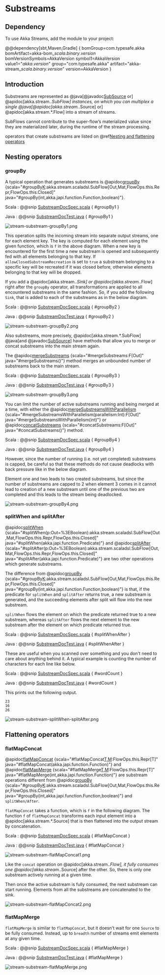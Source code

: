 # Substreams

## Dependency

To use Akka Streams, add the module to your project:

@@dependency[sbt,Maven,Gradle] {
  bomGroup=com.typesafe.akka bomArtifact=akka-bom_$scala.binary.version$ bomVersionSymbols=AkkaVersion
  symbol1=AkkaVersion
  value1="$akka.version$"
  group="com.typesafe.akka"
  artifact="akka-stream_$scala.binary.version$"
  version=AkkaVersion
}

## Introduction

Substreams are represented as @java[@javadoc[SubSource](akka.stream.javadsl.SubSource) or] @apidoc[akka.stream.*.SubFlow] instances, on which you can multiplex a single @java[@apidoc[akka.stream.*.Source] or] @apidoc[akka.stream.*.Flow]
into a stream of streams.

SubFlows cannot contribute to the super-flow’s materialized value since they are materialized later,
during the runtime of the stream processing.

operators that create substreams are listed on @ref[Nesting and flattening operators](operators/index.md#nesting-and-flattening-operators)

## Nesting operators

### groupBy

A typical operation that generates substreams is @apidoc[groupBy](akka.stream.*.Source) {scala="#groupBy[K](maxSubstreams:Int,f:Out=%3EK,allowClosedSubstreamRecreation:Boolean):akka.stream.scaladsl.SubFlow[Out,Mat,FlowOps.this.Repr,FlowOps.this.Closed]" java="#groupBy(int,akka.japi.function.Function,boolean)"}.

Scala
:   @@snip [SubstreamDocSpec.scala](/gemini-docs/src/test/scala/docs/stream/SubstreamDocSpec.scala) { #groupBy1 }

Java
:   @@snip [SubstreamDocTest.java](/gemini-docs/src/test/java/jdocs/stream/SubstreamDocTest.java) { #groupBy1 }

![stream-substream-groupBy1.png](../../images/stream-substream-groupBy1.png)

This operation splits the incoming stream into separate output
streams, one for each element key. The key is computed for each element
using the given function, which is `f` in the above diagram. When a new key is encountered for the first time
a new substream is opened and subsequently fed with all elements belonging to that key.
If `allowClosedSubstreamRecreation` is set to `true` a substream belonging to a specific key
will be recreated if it was closed before, otherwise elements belonging to that key will be dropped.

If you add a @apidoc[akka.stream.*.Sink] or @apidoc[akka.stream.*.Flow] right after the `groupBy` operator,
all transformations are applied to all encountered substreams in the same fashion.
So, if you add the following `Sink`, that is added to each of the substreams as in the below diagram.

Scala
:   @@snip [SubstreamDocSpec.scala](/gemini-docs/src/test/scala/docs/stream/SubstreamDocSpec.scala) { #groupBy2 }

Java
:   @@snip [SubstreamDocTest.java](/gemini-docs/src/test/java/jdocs/stream/SubstreamDocTest.java) { #groupBy2 }

![stream-substream-groupBy2.png](../../images/stream-substream-groupBy2.png)

Also substreams, more precisely, @apidoc[akka.stream.*.SubFlow] @java[and @javadoc[SubSource](akka.stream.javadsl.SubSource)] have methods that allow you to
merge or concat substreams into the main stream again.

The @apidoc[mergeSubstreams](akka.stream.*.SubFlow) {scala="#mergeSubstreams:F[Out]" java="#mergeSubstreams()"} method merges an unbounded number of substreams back to the main stream.

Scala
:   @@snip [SubstreamDocSpec.scala](/gemini-docs/src/test/scala/docs/stream/SubstreamDocSpec.scala) { #groupBy3 }

Java
:   @@snip [SubstreamDocTest.java](/gemini-docs/src/test/java/jdocs/stream/SubstreamDocTest.java) { #groupBy3 }

![stream-substream-groupBy3.png](../../images/stream-substream-groupBy3.png)

You can limit the number of active substreams running and being merged at a time,
with either the @apidoc[mergeSubstreamsWithParallelism](akka.stream.*.SubFlow) {scala="#mergeSubstreamsWithParallelism(parallelism:Int):F[Out]" java="#mergeSubstreamsWithParallelism(int)"} or @apidoc[concatSubstreams](akka.stream.*.SubFlow) {scala="#concatSubstreams:F[Out]" java="#concatSubstreams()"} method.

Scala
:   @@snip [SubstreamDocSpec.scala](/gemini-docs/src/test/scala/docs/stream/SubstreamDocSpec.scala) { #groupBy4 }

Java
:   @@snip [SubstreamDocTest.java](/gemini-docs/src/test/java/jdocs/stream/SubstreamDocTest.java) { #groupBy4 }

However, since the number of running (i.e. not yet completed) substreams is capped,
be careful so that these methods do not cause deadlocks with back pressure like in the below diagram.

Element one and two leads to two created substreams, but since the number of substreams are capped to 2 
when element 3 comes in it cannot lead to creation of a new substream until one of the previous two are completed 
and this leads to the stream being deadlocked.

![stream-substream-groupBy4.png](../../images/stream-substream-groupBy4.png)

### splitWhen and splitAfter

@apidoc[splitWhen](akka.stream.*.Source) {scala="#splitWhen(p:Out=%3EBoolean):akka.stream.scaladsl.SubFlow[Out,Mat,FlowOps.this.Repr,FlowOps.this.Closed]" java="#splitWhen(akka.japi.function.Predicate)"} and @apidoc[splitAfter](akka.stream.*.Source) {scala="#splitAfter(p:Out=%3EBoolean):akka.stream.scaladsl.SubFlow[Out,Mat,FlowOps.this.Repr,FlowOps.this.Closed]" java="#splitAfter(akka.japi.function.Predicate)"} are two other operations which generate substreams.

The difference from @apidoc[groupBy](akka.stream.*.Source) {scala="#groupBy[K](maxSubstreams:Int,f:Out=%3EK,allowClosedSubstreamRecreation:Boolean):akka.stream.scaladsl.SubFlow[Out,Mat,FlowOps.this.Repr,FlowOps.this.Closed]" java="#groupBy(int,akka.japi.function.Function,boolean)"} is that, if the predicate for `splitWhen` and `splitAfter` returns true,
a new substream is generated, and the succeeding elements after split will flow into the new substream.

`splitWhen` flows the element on which the predicate returned true to a new substream,
 whereas `splitAfter` flows the next element to the new substream after the element on which predicate returned true.

Scala
:   @@snip [SubstreamDocSpec.scala](/gemini-docs/src/test/scala/docs/stream/SubstreamDocSpec.scala) { #splitWhenAfter }

Java
:   @@snip [SubstreamDocTest.java](/gemini-docs/src/test/java/jdocs/stream/SubstreamDocTest.java) { #splitWhenAfter }

These are useful when you scanned over something and you don't need to care about anything behind it.
A typical example is counting the number of characters for each line like below.

Scala
:   @@snip [SubstreamDocSpec.scala](/gemini-docs/src/test/scala/docs/stream/SubstreamDocSpec.scala) { #wordCount }

Java
:   @@snip [SubstreamDocTest.java](/gemini-docs/src/test/java/jdocs/stream/SubstreamDocTest.java) { #wordCount }

This prints out the following output.

```
23
16
26
``` 

![stream-substream-splitWhen-splitAfter.png](../../images/stream-substream-splitWhen-splitAfter.png)

## Flattening operators

### flatMapConcat

@apidoc[flatMapConcat](akka.stream.*.Source) {scala="#flatMapConcat[T,M](f:Out=%3Eakka.stream.Graph[akka.stream.SourceShape[T],M]):FlowOps.this.Repr[T]" java="#flatMapConcat(akka.japi.function.Function)"} and @apidoc[flatMapMerge](akka.stream.*.Source) {scala="#flatMapMerge[T,M](breadth:Int,f:Out=%3Eakka.stream.Graph[akka.stream.SourceShape[T],M]):FlowOps.this.Repr[T]" java="#flatMapMerge(int,akka.japi.function.Function)"} are substream operations different from @apidoc[groupBy](akka.stream.*.Source) {scala="#groupBy[K](maxSubstreams:Int,f:Out=%3EK,allowClosedSubstreamRecreation:Boolean):akka.stream.scaladsl.SubFlow[Out,Mat,FlowOps.this.Repr,FlowOps.this.Closed]" java="#groupBy(int,akka.japi.function.Function,boolean)"} and `splitWhen/After`.

`flatMapConcat` takes a function, which is `f` in the following diagram.
The function `f` of `flatMapConcat` transforms each input element into a @apidoc[akka.stream.*.Source] that is then flattened
into the output stream by concatenation.

Scala
:   @@snip [SubstreamDocSpec.scala](/gemini-docs/src/test/scala/docs/stream/SubstreamDocSpec.scala) { #flatMapConcat }

Java
:   @@snip [SubstreamDocTest.java](/gemini-docs/src/test/java/jdocs/stream/SubstreamDocTest.java) { #flatMapConcat }

![stream-substream-flatMapConcat1.png](../../images/stream-substream-flatMapConcat1.png)

Like the `concat` operation on @apidoc[akka.stream.*.Flow], it fully consumes one @apidoc[akka.stream.*.Source] after the other.
So, there is only one substream actively running at a given time.

Then once the active substream is fully consumed, the next substream can start running.
Elements from all the substreams are concatenated to the sink.

![stream-substream-flatMapConcat2.png](../../images/stream-substream-flatMapConcat2.png)

### flatMapMerge

`flatMapMerge` is similar to `flatMapConcat`, but it doesn't wait for one `Source` to be fully consumed.
 Instead, up to `breadth` number of streams emit elements at any given time.

Scala
:   @@snip [SubstreamDocSpec.scala](/gemini-docs/src/test/scala/docs/stream/SubstreamDocSpec.scala) { #flatMapMerge }

Java
:   @@snip [SubstreamDocTest.java](/gemini-docs/src/test/java/jdocs/stream/SubstreamDocTest.java) { #flatMapMerge }

![stream-substream-flatMapMerge.png](../../images/stream-substream-flatMapMerge.png)
